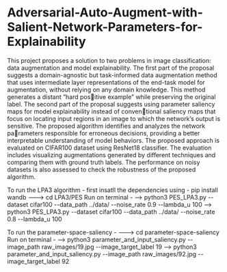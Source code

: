 # Adversarial-Auto-Augment-with-Salient-Network-Parameters-for-Explainability
This project proposes a solution to two problems in image classification: data augmentation and model explainability. The first part of the proposal suggests a domain-agnostic but task-informed data augmentation method that uses intermediate layer representations of the end-task model for augmentation, without relying on any domain knowledge. This method generates a distant ”hard positive example” while preserving the original label. The second part of the proposal suggests using parameter saliency maps for model explainability instead of conventional saliency maps that focus on locating input regions in an image to which the network’s output is sensitive. The proposed algorithm identifies and analyzes the network parameters responsible for erroneous decisions, providing a better interpretable understanding of model behaviors. The proposed approach is evaluated on CIFAR100 dataset using ResNet18 classifier. The evaluation includes visualizing augmentations generated by different techniques and comparing them with ground truth labels. The performance on noisy datasets is also assessed to check the robustness of the proposed algorithm.

To run the LPA3 algorithm - first insatll the dependencies using - pip install wandb
---> cd LPA3/PES
Run on terminal - 
--> python3 PES_LPA3.py --dataset cifar100 --data_path ../data/  --noise_rate 0.9 --lambda_u 100
--> python3 PES_LPA3.py --dataset cifar100 --data_path ../data/  --noise_rate 0.8 --lambda_u 100

To run the parameter-space-saliency -
---> cd parameter-space-saliency
Run on terminal - 
--> python3 parameter_and_input_saliency.py --image_path raw_images/19.jpg --image_target_label 19
--> python3 parameter_and_input_saliency.py --image_path raw_images/92.jpg --image_target_label 92
